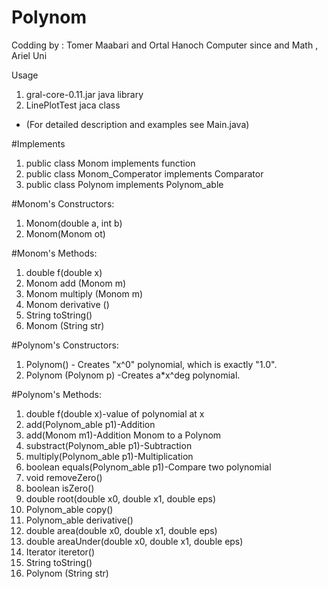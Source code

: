# Polynom

Codding by : Tomer Maabari and Ortal Hanoch
Computer since and Math , Ariel Uni

Usage
1) gral-core-0.11.jar java library
2) LinePlotTest jaca class
* (For detailed description and examples see Main.java)

#Implements
1) public class Monom implements function
2) public class Monom_Comperator implements Comparator<Monom>
3) public class Polynom implements Polynom_able

#Monom's Constructors:
1) Monom(double a, int b)
2) Monom(Monom ot)

#Monom's Methods:
1) double f(double x)
2) Monom add (Monom m)
3) Monom multiply (Monom m)
4) Monom derivative ()
5) String toString()
6) Monom (String str)

#Polynom's Constructors:
1) Polynom() - Creates "x^0" polynomial, which is exactly "1.0".
2) Polynom (Polynom p) -Creates a*x^deg polynomial.

#Polynom's Methods:
1) double f(double x)-value of polynomial at x
2) add(Polynom_able p1)-Addition
3) add(Monom m1)-Addition Monom to a Polynom
4) substract(Polynom_able p1)-Subtraction
5) multiply(Polynom_able p1)-Multiplication
6) boolean equals(Polynom_able p1)-Compare two polynomial
7) void removeZero()
8) boolean isZero()
9) double root(double x0, double x1, double eps)
10) Polynom_able copy()
11) Polynom_able derivative()
12) double area(double x0, double x1, double eps)
13) double areaUnder(double x0, double x1, double eps)
14) Iterator<Monom> iteretor()
15) String toString()
16) Polynom (String str)
